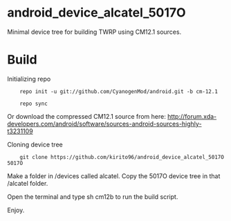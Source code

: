 # android_device_alcatel_5017O

Minimal device tree for building TWRP using CM12.1 sources.

# Build

Initializing repo

        repo init -u git://github.com/CyanogenMod/android.git -b cm-12.1
    
        repo sync

Or download the compressed CM12.1 source from here: http://forum.xda-developers.com/android/software/sources-android-sources-highly-t3231109

Cloning device tree
    
        git clone https://github.com/kirito96/android_device_alcatel_5017O 5017O
    
Make a folder in /devices called alcatel. Copy the 5017O device tree in that /alcatel folder.

Open the terminal and type sh cm12b to run the build script. 

Enjoy.

